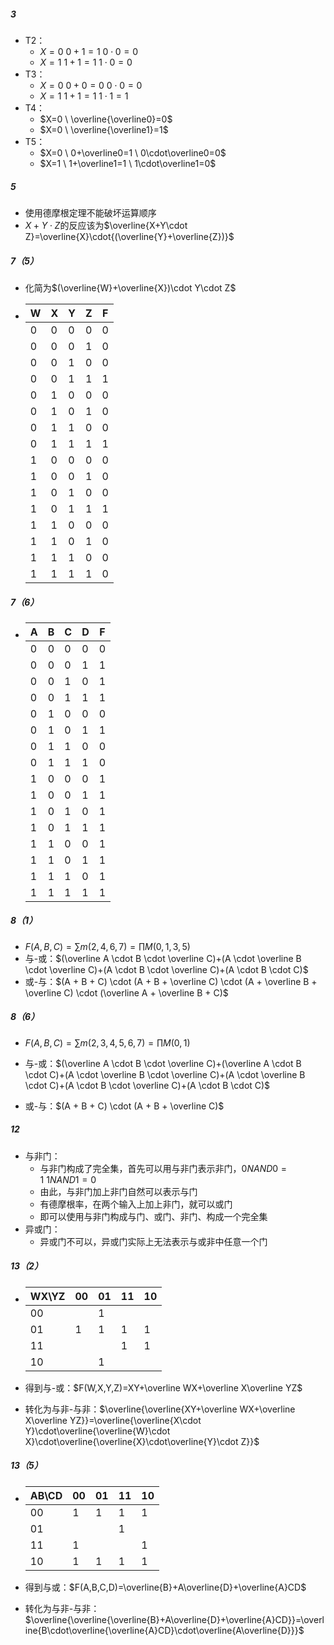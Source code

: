 ##### 3

- T2：
  - $X=0 \ 0+1=1 \ 0\cdot0=0$
  - $X=1 \ 1+1=1 \ 1\cdot0=0$
- T3：
  - $X=0 \ 0+0=0 \ 0\cdot0=0$
  - $X=1 \ 1+1=1 \ 1\cdot1=1$
- T4：
  - $X=0 \ \overline{\overline0}=0$
  - $X=0 \ \overline{\overline1}=1$
- T5：
  - $X=0 \ 0+\overline0=1 \ 0\cdot\overline0=0$
  - $X=1 \ 1+\overline1=1 \ 1\cdot\overline1=0$

##### 5

- 使用德摩根定理不能破坏运算顺序
- $X+Y\cdot Z$的反应该为$\overline{X+Y\cdot Z}=\overline{X}\cdot{(\overline{Y}+\overline{Z})}$

##### 7（5）

- 化简为$(\overline{W}+\overline{X})\cdot Y\cdot Z$

- | W    | X    | Y    | Z    | F    |
  | ---- | ---- | ---- | ---- | ---- |
  | 0    | 0    | 0    | 0    | 0    |
  | 0    | 0    | 0    | 1    | 0    |
  | 0    | 0    | 1    | 0    | 0    |
  | 0    | 0    | 1    | 1    | 1    |
  | 0    | 1    | 0    | 0    | 0    |
  | 0    | 1    | 0    | 1    | 0    |
  | 0    | 1    | 1    | 0    | 0    |
  | 0    | 1    | 1    | 1    | 1    |
  | 1    | 0    | 0    | 0    | 0    |
  | 1    | 0    | 0    | 1    | 0    |
  | 1    | 0    | 1    | 0    | 0    |
  | 1    | 0    | 1    | 1    | 1    |
  | 1    | 1    | 0    | 0    | 0    |
  | 1    | 1    | 0    | 1    | 0    |
  | 1    | 1    | 1    | 0    | 0    |
  | 1    | 1    | 1    | 1    | 0    |

##### 7（6）

- | A    | B    | C    | D    | F    |
  | ---- | ---- | ---- | ---- | ---- |
  | 0    | 0    | 0    | 0    | 0    |
  | 0    | 0    | 0    | 1    | 1    |
  | 0    | 0    | 1    | 0    | 1    |
  | 0    | 0    | 1    | 1    | 1    |
  | 0    | 1    | 0    | 0    | 0    |
  | 0    | 1    | 0    | 1    | 1    |
  | 0    | 1    | 1    | 0    | 0    |
  | 0    | 1    | 1    | 1    | 0    |
  | 1    | 0    | 0    | 0    | 1    |
  | 1    | 0    | 0    | 1    | 1    |
  | 1    | 0    | 1    | 0    | 1    |
  | 1    | 0    | 1    | 1    | 1    |
  | 1    | 1    | 0    | 0    | 1    |
  | 1    | 1    | 0    | 1    | 1    |
  | 1    | 1    | 1    | 0    | 1    |
  | 1    | 1    | 1    | 1    | 1    |

##### 8（1）

- $F(A,B,C)=\sum m(2,4,6,7)=\prod M(0,1,3,5)$
- 与-或：$(\overline A \cdot B \cdot \overline C)+(A \cdot \overline B \cdot \overline C)+(A \cdot B \cdot \overline C)+(A \cdot B \cdot C)$
- 或-与：$(A + B + C) \cdot (A + B + \overline C) \cdot (A + \overline B + \overline C) \cdot (\overline A + \overline B + C)$

##### 8（6）

- $F(A,B,C)=\sum m(2,3,4,5,6,7)=\prod M(0,1)$

- 与-或：$(\overline A \cdot B \cdot \overline C)+(\overline A \cdot B \cdot C)+(A \cdot \overline B \cdot \overline C)+(A \cdot \overline B \cdot C)+(A \cdot B \cdot \overline C)+(A \cdot B \cdot C)$
- 或-与：$(A + B + C) \cdot (A + B + \overline C)$

##### 12

- 与非门：
  - 与非门构成了完全集，首先可以用与非门表示非门，$0NAND0=1 \ 1NAND1=0$
  - 由此，与非门加上非门自然可以表示与门
  - 有德摩根率，在两个输入上加上非门，就可以或门
  - 即可以使用与非门构成与门、或门、非门、构成一个完全集
- 异或门：
  - 异或门不可以，异或门实际上无法表示与或非中任意一个门

##### 13（2）

- | WX\YZ | 00   | 01   | 11   | 10   |
  | ----- | ---- | ---- | ---- | ---- |
  | 00    |      | 1    |      |      |
  | 01    | 1    | 1    | 1    | 1    |
  | 11    |      |      | 1    | 1    |
  | 10    |      | 1    |      |      |

- 得到与-或：$F(W,X,Y,Z)=XY+\overline WX+\overline X\overline YZ$

- 转化为与非-与非：$\overline{\overline{XY+\overline WX+\overline X\overline YZ}}=\overline{\overline{X\cdot Y}\cdot\overline{\overline{W}\cdot X}\cdot\overline{\overline{X}\cdot\overline{Y}\cdot Z}}$

##### 13（5）

- | AB\CD | 00   | 01   | 11   | 10   |
  | ----- | ---- | ---- | ---- | ---- |
  | 00    | 1    | 1    | 1    | 1    |
  | 01    |      |      | 1    |      |
  | 11    | 1    |      |      | 1    |
  | 10    | 1    | 1    | 1    | 1    |

- 得到与或：$F(A,B,C,D)=\overline{B}+A\overline{D}+\overline{A}CD$

- 转化为与非-与非：$\overline{\overline{\overline{B}+A\overline{D}+\overline{A}CD}}=\overline{B\cdot\overline{\overline{A}CD}\cdot\overline{A\overline{D}}}$

